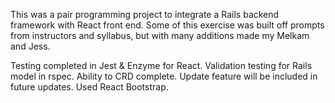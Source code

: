This was a pair programming project to integrate a Rails backend framework with React front end. Some of this exercise was built off prompts from instructors and syllabus, but with many additions made my Melkam and Jess.

Testing completed in Jest & Enzyme for React.
Validation testing for Rails model in rspec.
Ability to CRD complete. Update feature will be included in future updates.
Used React Bootstrap.
